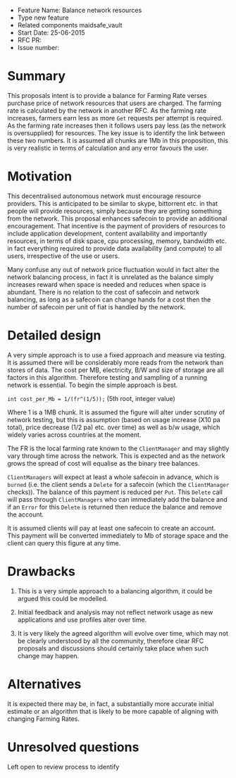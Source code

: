 - Feature Name: Balance network resources 
- Type new feature
- Related components maidsafe_vault 
- Start Date: 25-06-2015 
- RFC PR: 
- Issue number: 

# Summary

This proposals intent is to provide a balance for Farming Rate verses purchase price of network
resources that users are charged. The farming rate is calculated by the network in another RFC.
As the farming rate increases, farmers earn less as more `Get` requests per attempt is required.
As the farming rate increases then it follows users pay less (as the network is oversupplied) for
resources. The key issue is to identify the link between these two numbers. It is assumed
all chunks are 1Mb in this proposition, this is very realistic in terms of calculation and 
any error favours the user. 

# Motivation

This decentralised autonomous network must encourage resource providers. This is anticipated
to be similar to skype, bittorrent etc. in that people will provide resources, simply because 
they are getting something from the network. This proposal enhances safecoin to provide an
additional encouragement. That incentive is the payment of providers of resources to include
application development, content availability and importantly resources, in terms of disk space,
cpu processing, memory, bandwidth etc. in fact everything required to provide data availability
(and compute) to all users, irrespective of the use or users.

Many confuse any out of network price fluctuation would in fact alter the network balancing process, 
in fact it is unrelated as the balance simply increases reward when space is needed and reduces when
space is abundant. There is no relation to the cost of safecoin and network balancing, as long as 
a safecoin can change hands for a cost then the number of safecoin per unit of fiat is handled by
the network.

# Detailed design

A very simple approach is to use a fixed approach and measure via testing. It is assumed there will 
be considerably more reads from the network than stores of data. The cost per MB, electricity, B/W 
and size of storage are all factors in this algorithm. Therefore testing and sampling of a running 
network is essential. To begin the simple approach is best. 

`int cost_per_Mb = 1/(fr^(1/5));`  (5th root, integer value)

Where 1 is a 1MB chunk. It is assumed the figure will alter under scrutiny of network testing, but 
this is assumption (based on usage increase (X10 pa total), price decrease (1/2 pa) etc. over time)
as well as b/w usage, which widely varies across countries at the moment. 

The FR is the local farming rate known to the `ClientManager` and may slightly vary through time across
the network. This is expected and as the network grows the spread of cost will equalise as the binary 
tree balances. 

`ClientManagers` will expect at least a whole safecoin in advance, which is `burned` (i.e. the client 
sends a `Delete` for a safecoin (which the `ClientManager` checks)). The balance of this payment is 
reduced per `Put`. This `Delete` call will pass through `ClientManagers` who can immediately add the 
balance and if an `Error` for this `Delete` is returned then reduce the balance and remove the account.

It is assumed clients will pay at least one safecoin to create an account. This payment will be converted immediately to Mb of storage space and the client can query this figure at any time. 

# Drawbacks

1. This is a very simple approach to a balancing algorithm, it could be argued this could be modelled.

2. Initial feedback and analysis may not reflect network usage as new applications and use profiles
alter over time.

3. It is very likely the agreed algorithm will evolve over time, which may not be clearly understood by all
the community, therefore clear RFC proposals and discussions should certainly take place when such 
change may happen.

# Alternatives

It is expected there may be, in fact, a substantially more accurate initial estimate or an algorithm
that is likely to be more capable of aligning with changing Farming Rates.

# Unresolved questions

Left open to review process to identify 
